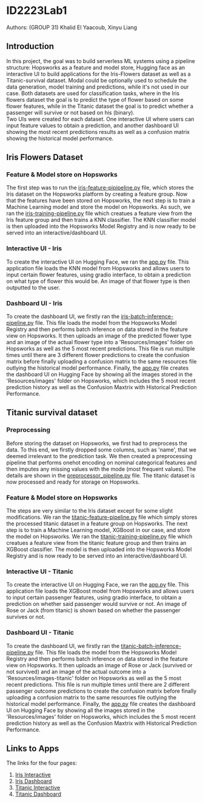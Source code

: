 # ID2223Lab1
Authors: (GROUP 31) Khalid El Yaacoub, Xinyu Liang

## Introduction
In this project, the goal was to build serverless ML systems using a pipeline structure: Hopsworks as a feature and model store, Hugging face as an interactive UI to build applications for the Iris-Flowers dataset as well as a Titanic-survival dataset. Modal could be optionally used to schedule the data generation, model training and predictions, while it's not used in our case. Both datasets are used for classification tasks, where in the Iris flowers dataset the goal is to predict the type of flower based on some flower features, while in the Titanic dataset the goal is to predict whether a passenger will survive or not based on his (binary). <br/>
Two UIs were created for each dataset. One interactive UI where users can input feature values to obtain a prediction, and another dashboard UI showing the most recent predictions results as well as a confusion matrix showing the historical model performance.

## Iris Flowers Dataset
### Feature & Model store on Hopsworks
The first step was to run the [iris-feature-pipipeline.py](https://github.com/Hope-Liang/ID2223Lab1/blob/main/serverless-ml-iris/iris-feature-pipeline.py) file, which stores the Iris dataset on the Hopsworks platform by creating a feature group. Now that the features have been stored on Hopsworks, the next step is to train a Machine Learning model and store the model on Hopsworks. As such, we ran the [iris-training-pipeline.py](https://github.com/Hope-Liang/ID2223Lab1/blob/main/serverless-ml-iris/iris-training-pipeline.py) file which creatues a feature view from the Iris feature group and then trains a KNN classifier. The KNN classifier model is then uploaded into the Hopsworks Model Registry and is now ready to be served into an interactive/dashboard UI. 

### Interactive UI - Iris
To create the interactive UI on Hugging Face, we ran the [app.py](https://github.com/Hope-Liang/ID2223Lab1/blob/main/serverless-ml-iris/huggingface-spaces-iris/app.py) file. This application file loads the KNN model from Hopsworks and allows users to input certain flower features, using gradio interface, to obtain a prediction on what type of flower this would be. An image of that flower type is then outputted to the user.

### Dashboard UI - Iris
To create the dashboard UI, we firstly ran the [iris-batch-inference-pipeline.py](https://github.com/Hope-Liang/ID2223Lab1/blob/main/serverless-ml-iris/iris-batch-inference-pipeline.py) file. This file loads the model from the Hopsworks Model Registry and then performs batch inference on data stored in the feature view on Hopsworks. It then uploads an image of the predicted flower type and an image of the actual flower type into a 'Resources/images' folder on Hopsworks as well as the 5 most recent predictions. This file is run multiple times until there are 3 different flower predictions to create the confusion matrix before finally uploading a confusion matrix to the same resources file outlying the historical model performance. Finally, the [app.py](https://github.com/Hope-Liang/ID2223Lab1/blob/main/serverless-ml-iris/huggingface-spaces-iris-monitor/app.py) file creates the dashboard UI on Hugging Face by showing all the images stored in the 'Resources/images' folder on Hopsworks, which includes the 5 most recent prediction history as well as the Confusion Maxtrix with Historical Prediction Performance.


## Titanic survival dataset

### Preprocessing
Before storing the dataset on Hopsworks, we first had to preprocess the data. To this end, we firstly dropped some columns, such as 'name', that we deemed irrelevant to the prediction task. We then created a preprocessing pipeline that performs onehot encoding on nominal categorical features and then imputes any missing values with the mode (most frequent values). The details are shown in the [preprocessor_pipeline.py](https://github.com/Hope-Liang/ID2223Lab1/blob/main/serverless-ml-titanic/preprocessor_pipeline.py) file. The titanic dataset is now processed and ready for storage on Hopsworks.

### Feature & Model store on Hopsworks
The steps are very similar to the Iris dataset except for some slight modifications. We ran the [titanic-feature-pipeline.py](https://github.com/Hope-Liang/ID2223Lab1/blob/main/serverless-ml-titanic/titanic-feature-pipeline.py) file which simply stores the processed titanic dataset in a feature group on Hopsworks. The next step is to train a Machine Learning model, XGBoost in our case, and store the model on Hopsworks. We ran the [titanic-training-pipeline.py](https://github.com/Hope-Liang/ID2223Lab1/blob/main/serverless-ml-titanic/titanic-training-pipeline.py) file which creatues a feature view from the titanic feature group and then trains an XGBoost classifier. The model is then uploaded into the Hopsworks Model Registry and is now ready to be served into an interactive/dashboard UI.

### Interactive UI - Titanic
To create the interactive UI on Hugging Face, we ran the [app.py](https://huggingface.co/spaces/HopeLiang/huggingface-spaces-titanic/blob/main/app.py) file. This application file loads the XGBoost model from Hopsworks and allows users to input certain passenger features, using gradio interface, to obtain a prediction on whether said passenger would survive or not. An image of Rose or Jack (from titanic) is shown based on whether the passenger survives or not.

### Dashboard UI - Titanic
To create the dashboard UI, we firstly ran the [titanic-batch-inference-pipeline.py](https://github.com/Hope-Liang/ID2223Lab1/blob/main/serverless-ml-titanic/titanic-batch-inference-pipeline.py) file. This file loads the model from the Hopsworks Model Registry and then performs batch inference on data stored in the feature view on Hopsworks. It then uploads an image of Rose or Jack (survived or not survived) and an image of the actual outcome into a 'Resources/images-titanic' folder on Hopsworks as well as the 5 most recent predictions. This file is run multiple times until there are 2 different passenger outcome predictions to create the confusion matrix before finally uploading a confusion matrix to the same resources file outlying the historical model performance. Finally, the [app.py](https://huggingface.co/spaces/HopeLiang/huggingface-spaces-titanic-monitor/blob/main/app.py) file creates the dashboard UI on Hugging Face by showing all the images stored in the 'Resources/images' folder on Hopsworks, which includes the 5 most recent prediction history as well as the Confusion Maxtrix with Historical Prediction Performance.

## Links to Apps

The links for the four pages: <br/>
1. [Iris Interactive](https://huggingface.co/spaces/HopeLiang/huggingface-spaces-iris) <br/>
2. [Iris Dashboard](https://huggingface.co/spaces/HopeLiang/huggingface-spaces-iris-monitor) <br/>
3. [Titanic Interactive](https://huggingface.co/spaces/HopeLiang/huggingface-spaces-titanic) <br/>
4. [Titanic Dashboard](https://huggingface.co/spaces/HopeLiang/huggingface-spaces-titanic-monitor) <br/>


